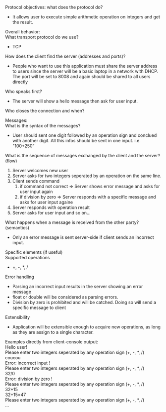 Protocol objectives: what does the protocol do?
- It allows user to execute simple arithmetic operation on integers and get the result.

Overall behavior:<br>
What transport protocol do we use? <br>
- TCP

How does the client find the server (addresses and ports)?<br>
- People who want to use this application must share the server address to users since the server will be a basic laptop in a network with DHCP. The port will be set to 8008 and again should be shared to all users directly

Who speaks first? <br>
- The server will show a hello message then ask for user input.

Who closes the connection and when? <br>

Messages:<br>
What is the syntax of the messages?<br>
- User should sent one digit followed by an operation sign and conclued with another digit. All this infos should be sent in one input. i.e. "100+250"

What is the sequence of messages exchanged by the client and the server? (flow) <br>
1) Server welcomes new user
2) Server asks for two integers seperated by an operation on the same line.
3) Client sends command
   1) if command not correct => Server shows error message and asks for user input again
   2) if division by zero => Server responds with a specific message and asks for user input againe
4) Server responds with operation result
5) Server asks for user input and so on...

What happens when a message is received from the other party? (semantics)<br>
- Only an  error message is sent server-side if client sends an incorrect input.

Specific elements (if useful)<br>
Supported operations<br>
- +, -, *, /

Error handling<br>
- Parsing an incorrect input results in the server showing an error message
- float or double will be considered as parsing errors.
- Division by zero is prohibited and will be catched. Doing so will send a specific message to client

Extensibility<br>
- Application will be extensible enough to acquire new operations, as long as they are assign to a single character.

Examples directly from client-console output:<br> 
Hello user!<br>
Please enter two integers seperated by any operation sign (+, -, *, /)<br>
coucou<br>
Error: incorrect input ! <br>
Please enter two integers seperated by any operation sign (+, -, *, /)<br>
32/0<br>
Error: division by zero !<br>
Please enter two integers seperated by any operation sign (+, -, *, /)<br>
32+15<br>
32+15=47<br>
Please enter two integers seperated by any operation sign (+, -, *, /)<br>
...



